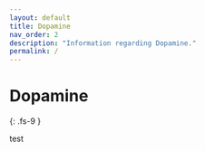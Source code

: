 ```yaml
---
layout: default
title: Dopamine
nav_order: 2
description: "Information regarding Dopamine."
permalink: /
---
```


# Dopamine
{: .fs-9 }

test
